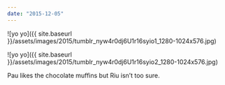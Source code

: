 ```yaml
---
date: "2015-12-05"
---
```


![yo yo]({{ site.baseurl }}/assets/images/2015/tumblr_nyw4r0dj6U1r16syio1_1280-1024x576.jpg)

![yo yo]({{ site.baseurl }}/assets/images/2015/tumblr_nyw4r0dj6U1r16syio2_1280-1024x576.jpg)

Pau likes the chocolate muffins but Riu isn’t too sure.
